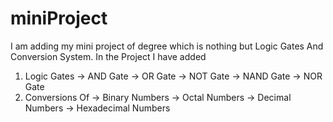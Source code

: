 # miniProject
I am adding my mini project of degree which is nothing but Logic Gates And Conversion System.
In the Project I have added 
1) Logic Gates
     -> AND Gate
     -> OR Gate
     -> NOT Gate
     -> NAND Gate
     -> NOR Gate
2) Conversions Of 
     -> Binary Numbers
     -> Octal Numbers
     -> Decimal Numbers
     -> Hexadecimal Numbers
